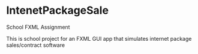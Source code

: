 # IntenetPackageSale
School FXML Assignment

This is school project for an FXML GUI app that simulates internet package sales/contract software 
